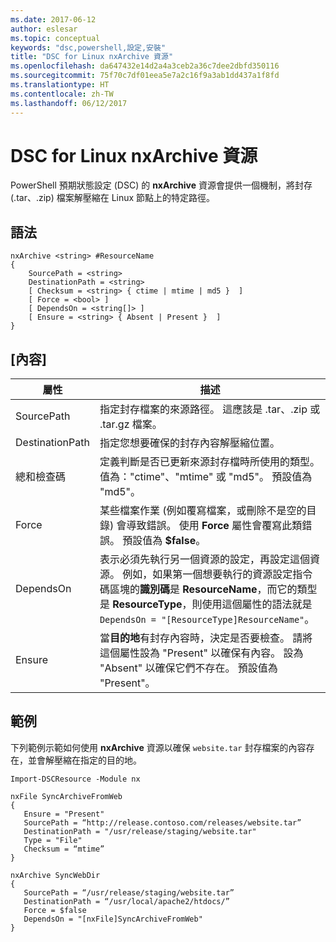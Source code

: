 ```yaml
---
ms.date: 2017-06-12
author: eslesar
ms.topic: conceptual
keywords: "dsc,powershell,設定,安裝"
title: "DSC for Linux nxArchive 資源"
ms.openlocfilehash: da647432e14d2a4a3ceb2a36c7dee2dbfd350116
ms.sourcegitcommit: 75f70c7df01eea5e7a2c16f9a3ab1dd437a1f8fd
ms.translationtype: HT
ms.contentlocale: zh-TW
ms.lasthandoff: 06/12/2017
---
```

<a id="dsc-for-linux-nxarchive-resource" class="xliff"></a>
# DSC for Linux nxArchive 資源

PowerShell 預期狀態設定 (DSC) 的 **nxArchive** 資源會提供一個機制，將封存 (.tar、.zip) 檔案解壓縮在 Linux 節點上的特定路徑。

<a id="syntax" class="xliff"></a>
## 語法

```
nxArchive <string> #ResourceName
{
    SourcePath = <string>
    DestinationPath = <string>
    [ Checksum = <string> { ctime | mtime | md5 }  ]
    [ Force = <bool> ]
    [ DependsOn = <string[]> ]
    [ Ensure = <string> { Absent | Present }  ]
}
```

<a id="properties" class="xliff"></a>
## [內容]

|  屬性 |  描述 | 
|---|---|
| SourcePath| 指定封存檔案的來源路徑。 這應該是 .tar、.zip 或 .tar.gz 檔案。 | 
| DestinationPath| 指定您想要確保的封存內容解壓縮位置。| 
| 總和檢查碼| 定義判斷是否已更新來源封存檔時所使用的類型。 值為："ctime"、"mtime" 或 "md5"。 預設值為 "md5"。| 
| Force| 某些檔案作業 (例如覆寫檔案，或刪除不是空的目錄) 會導致錯誤。 使用 **Force** 屬性會覆寫此類錯誤。 預設值為 **$false**。| 
| DependsOn | 表示必須先執行另一個資源的設定，再設定這個資源。 例如，如果第一個想要執行的資源設定指令碼區塊的**識別碼**是 **ResourceName**，而它的類型是 **ResourceType**，則使用這個屬性的語法就是 `DependsOn = "[ResourceType]ResourceName"`。| 
| Ensure| 當**目的地**有封存內容時，決定是否要檢查。 請將這個屬性設為 "Present" 以確保有內容。 設為 "Absent" 以確保它們不存在。 預設值為 "Present"。| 

<a id="example" class="xliff"></a>
## 範例

下列範例示範如何使用 **nxArchive** 資源以確保 `website.tar` 封存檔案的內容存在，並會解壓縮在指定的目的地。

```
Import-DSCResource -Module nx 

nxFile SyncArchiveFromWeb
{
   Ensure = "Present"
   SourcePath = “http://release.contoso.com/releases/website.tar”
   DestinationPath = "/usr/release/staging/website.tar"
   Type = "File"
   Checksum = “mtime”
}

nxArchive SyncWebDir
{
   SourcePath = “/usr/release/staging/website.tar”
   DestinationPath = “/usr/local/apache2/htdocs/”
   Force = $false
   DependsOn = "[nxFile]SyncArchiveFromWeb"
} 
```

